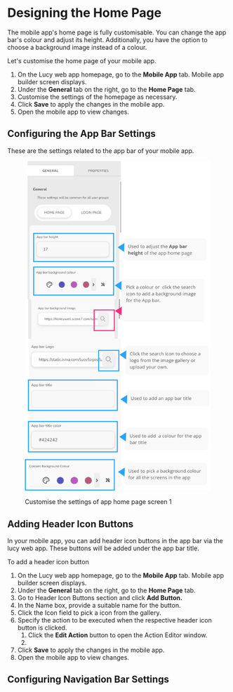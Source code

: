 # Designing the Home Page

The mobile app's home page is fully customisable. You can change the app bar's colour and adjust its height. Additionally, you have the option to choose a background image instead of a colour.

Let's customise the home page of your mobile app.

1. On the Lucy web app homepage, go to the **Mobile App** tab. Mobile app builder screen displays.
2. Under the **General** tab on the right, go to the **Home Page** tab.
3. Customise the settings of the homepage as necessary.
4. Click **Save** to apply the changes in the mobile app.
5. Open the mobile app to view changes.

## Configuring the App Bar Settings

These are the settings related to the app bar of your mobile app.

<figure><img src="../../.gitbook/assets/App Home page settings_1_3.png" alt="" width="563"><figcaption><p>Customise the settings of app home page screen 1</p></figcaption></figure>

## Adding Header Icon Buttons

In your mobile app, you can add header icon buttons in the app bar via the lucy web app. These buttons will be added under the app bar title.

To add a header icon button

1. On the Lucy web app homepage, go to the **Mobile App** tab. Mobile app builder screen displays.
2. Under the **General** tab on the right, go to the **Home Page** tab.
3. Go to Header Icon Buttons section and click **Add Button.**
4. In the Name box, provide a suitable name for the button.
5. Click the Icon field to pick a icon from the gallery.
6. Specify the action to be executed when the respective header icon button is clicked.
   1. Click the **Edit Action** button to open the Action Editor window.
   2.
7. Click **Save** to apply the changes in the mobile app.
8. Open the mobile app to view changes.

## Configuring Navigation Bar Settings
